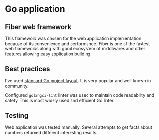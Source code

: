 # Go application

## Fiber web framework

This framework was chosen for the web application implementation because of its convenience
and performance. Fiber is one of the fastest web frameworks along with good ecosystem of
middlwares and other features allowing easy application building.

## Best practices

I've used [standard Go project layout](https://github.com/golang-standards/project-layout). It is very
popular and well known in community.

Configured `golangci-lint` linter was used to maintain code readability and safety.
This is most widely used and efficient Go linter.

## Testing

Web application was tested manually.
Several attempts to get facts about numbers returned different interesting results.
